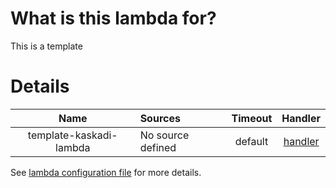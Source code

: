 # What is this lambda for?

This is a template

# Details

|           Name          | Sources           | Timeout |                 Handler                 |
| :---------------------: | :---------------- | :-----: | :-------------------------------------: |
| template-kaskadi-lambda | No source defined | default | [handler](./template-kaskadi-lambda.js) |

See [lambda configuration file](./serverless.yml) for more details.